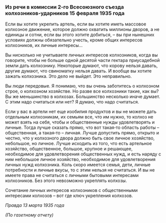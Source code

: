 ### Из речи в комиссии 2‑го Всесоюзного съезда колхозников‑ударников 15 февраля 1935 года

Если вы хотите укрепить артель, если вы хотите иметь массовое колхозное движение, которое должно охватить миллионы дворов, а не единицы и сотни, если вы этого хотите добиться, – вы при нынешних условиях должны обязательно учесть, кроме общих интересов колхозников, их личные интересы…

Вы нисколько не учитываете личных интересов колхозников, когда вы говорите, чтобы не больше одной десятой части гектара приусадебной земли дать колхознику. Некоторые думают, что корову нельзя давать, другие думают, что свиноматку нельзя давать. И вообще вы хотите зажать колхозника. Это дело не выйдет. Это неправильно.

Вы люди передовые. Я понимаю, что вы очень заботитесь о колхозном строе, о колхозном хозяйстве. Но разве все колхозники такие, как вы? Вы же меньшинство в колхозах. Большинство несколько иначе думает. С этим надо считаться или нет? Я думаю, что надо считаться.

Если у вас в артели нет еще изобилия продуктов и вы не можете дать отдельным колхозникам, их семьям все, что им нужно, то колхоз не может взять на себя, чтобы и общественные нужды удовлетворять и личные. Тогда лучше сказать прямо, что вот такая‑то область работы – общественная, а такая‑то – личная. Лучше допустить прямо, открыто и честно, что у колхозного двора должно быть свое личное хозяйство, небольшое, но личное. Лучше исходить из того, что есть артельное хозяйство, общественное, большое, крупное и решающее, необходимое для удовлетворения общественных нужд, и есть наряду с ним небольшое личное хозяйство, необходимое для удовлетворения личных нужд колхозника. Коль скоро имеется семья, дети, личные потребности и личные вкусы, то с этим нельзя не считаться. И вы не имеете права не считаться с личными бытовыми интересами колхозников. Без этого невозможно укреплять колхозы.

Сочетание личных интересов колхозников с общественными интересами колхозов – вот где ключ укрепления колхозов.

_Правда 13 марта 1935 года_

_(По газетному отчету)_